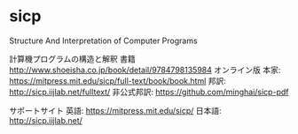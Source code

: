 # sicp

Structure And Interpretation of Computer Programs

計算機プログラムの構造と解釈
書籍
http://www.shoeisha.co.jp/book/detail/9784798135984
オンライン版
本家: https://mitpress.mit.edu/sicp/full-text/book/book.html
邦訳: http://sicp.iijlab.net/fulltext/
非公式邦訳: https://github.com/minghai/sicp-pdf

サポートサイト
英語: https://mitpress.mit.edu/sicp/
日本語: http://sicp.iijlab.net/